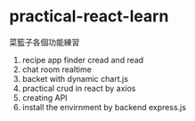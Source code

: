 # practical-react-learn
菜籃子各個功能練習

1. recipe app finder cread and read
2. chat room realtime
3. backet with dynamic chart.js
4. practical crud in react by axios
5. creating API
6. install the envirnment by backend express.js